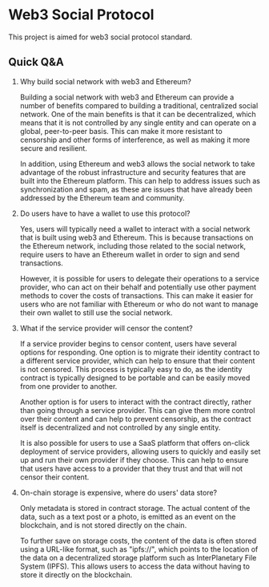 # Web3 Social Protocol

This project is aimed for web3 social protocol standard.

## Quick Q&A

1. Why build social network with web3 and Ethereum?

    Building a social network with web3 and Ethereum can provide a number of benefits compared to building a traditional, centralized social network. One of the main benefits is that it can be decentralized, which means that it is not controlled by any single entity and can operate on a global, peer-to-peer basis. This can make it more resistant to censorship and other forms of interference, as well as making it more secure and resilient.

    In addition, using Ethereum and web3 allows the social network to take advantage of the robust infrastructure and security features that are built into the Ethereum platform. This can help to address issues such as synchronization and spam, as these are issues that have already been addressed by the Ethereum team and community.

2. Do users have to have a wallet to use this protocol?

    Yes, users will typically need a wallet to interact with a social network that is built using web3 and Ethereum. This is because transactions on the Ethereum network, including those related to the social network, require users to have an Ethereum wallet in order to sign and send transactions. 
    
    However, it is possible for users to delegate their operations to a service provider, who can act on their behalf and potentially use other payment methods to cover the costs of transactions. This can make it easier for users who are not familiar with Ethereum or who do not want to manage their own wallet to still use the social network.

3. What if the service provider will censor the content?

    If a service provider begins to censor content, users have several options for responding. One option is to migrate their identity contract to a different service provider, which can help to ensure that their content is not censored. This process is typically easy to do, as the identity contract is typically designed to be portable and can be easily moved from one provider to another.

    Another option is for users to interact with the contract directly, rather than going through a service provider. This can give them more control over their content and can help to prevent censorship, as the contract itself is decentralized and not controlled by any single entity.

    It is also possible for users to use a SaaS platform that offers on-click deployment of service providers, allowing users to quickly and easily set up and run their own provider if they choose. This can help to ensure that users have access to a provider that they trust and that will not censor their content.

4. On-chain storage is expensive, where do users' data store?

    Only metadata is stored in contract storage. The actual content of the data, such as a text post or a photo, is emitted as an event on the blockchain, and is not stored directly on the chain.

    To further save on storage costs, the content of the data is often stored using a URL-like format, such as "ipfs://", which points to the location of the data on a decentralized storage platform such as InterPlanetary File System (IPFS). This allows users to access the data without having to store it directly on the blockchain.
